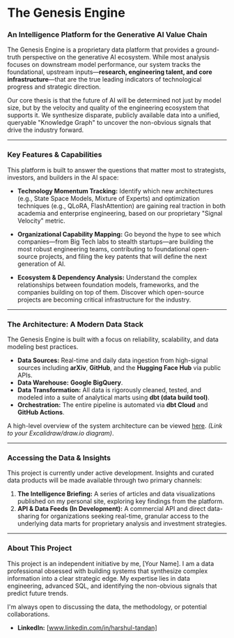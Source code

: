 # The Genesis Engine

### An Intelligence Platform for the Generative AI Value Chain

The Genesis Engine is a proprietary data platform that provides a ground-truth perspective on the generative AI ecosystem. While most analysis focuses on downstream model performance, our system tracks the foundational, upstream inputs—**research, engineering talent, and core infrastructure**—that are the true leading indicators of technological progress and strategic direction.

Our core thesis is that the future of AI will be determined not just by model size, but by the velocity and quality of the engineering ecosystem that supports it. We synthesize disparate, publicly available data into a unified, queryable "Knowledge Graph" to uncover the non-obvious signals that drive the industry forward.

---

### Key Features & Capabilities

This platform is built to answer the questions that matter most to strategists, investors, and builders in the AI space:

*   **Technology Momentum Tracking:** Identify which new architectures (e.g., State Space Models, Mixture of Experts) and optimization techniques (e.g., QLoRA, FlashAttention) are gaining real traction in both academia and enterprise engineering, based on our proprietary "Signal Velocity" metric.

*   **Organizational Capability Mapping:** Go beyond the hype to see which companies—from Big Tech labs to stealth startups—are building the most robust engineering teams, contributing to foundational open-source projects, and filing the key patents that will define the next generation of AI.

*   **Ecosystem & Dependency Analysis:** Understand the complex relationships between foundation models, frameworks, and the companies building on top of them. Discover which open-source projects are becoming critical infrastructure for the industry.

---

### The Architecture: A Modern Data Stack

The Genesis Engine is built with a focus on reliability, scalability, and data modeling best practices.

*   **Data Sources:** Real-time and daily data ingestion from high-signal sources including **arXiv**, **GitHub**, and the **Hugging Face Hub** via public APIs.
*   **Data Warehouse:** **Google BigQuery**.
*   **Data Transformation:** All data is rigorously cleaned, tested, and modeled into a suite of analytical marts using **dbt (data build tool)**.
*   **Orchestration:** The entire pipeline is automated via **dbt Cloud** and **GitHub Actions**.

A high-level overview of the system architecture can be viewed [here](link_to_your_architecture_diagram.png). *(Link to your Excalidraw/draw.io diagram)*.

---

### Accessing the Data & Insights

This project is currently under active development. Insights and curated data products will be made available through two primary channels:

1.  **The Intelligence Briefing:** A series of articles and data visualizations published on my personal site, exploring key findings from the platform.
2.  **API & Data Feeds (In Development):** A commercial API and direct data-sharing for organizations seeking real-time, granular access to the underlying data marts for proprietary analysis and investment strategies.

---

### About This Project

This project is an independent initiative by me, [Your Name]. I am a data professional obsessed with building systems that synthesize complex information into a clear strategic edge. My expertise lies in data engineering, advanced SQL, and identifying the non-obvious signals that predict future trends.

I'm always open to discussing the data, the methodology, or potential collaborations.

*   **LinkedIn:** [www.linkedin.com/in/harshul-tandan]
